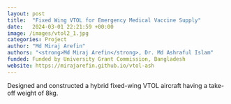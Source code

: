 ```yaml
---
layout: post
title:  "Fixed Wing VTOL for Emergency Medical Vaccine Supply"
date:   2024-03-01 22:21:59 +00:00
image: /images/vtol2_1.jpg
categories: Project
author: "Md Miraj Arefin"
authors: "<strong>Md Miraj Arefin</strong>, Dr. Md Ashraful Islam"
funded: Funded by University Grant Commission, Bangladesh
website: https://mirajarefin.github.io/vtol-ash
---
```

Designed and constructed a hybrid fixed-wing VTOL aircraft having a take-off weight of 8kg.
